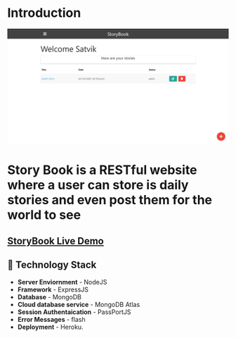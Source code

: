 # Introduction

![](https://github.com/SATVIK2204/Story-Book/blob/main/public/Dashboard.JPG)

**Story Book** is a RESTful website where a user can store is daily stories and even post them for the world to see
==============================

## [StoryBook Live Demo](https://nodejs-storyboard.herokuapp.com/)

## 🚧 Technology Stack

- **Server Enviornment** - NodeJS
- **Framework** - ExpressJS
- **Database** - MongoDB
- **Cloud database service** - MongoDB Atlas
- **Session Authentaication** - PassPortJS
- **Error Messages** - flash
- **Deployment** - Heroku.